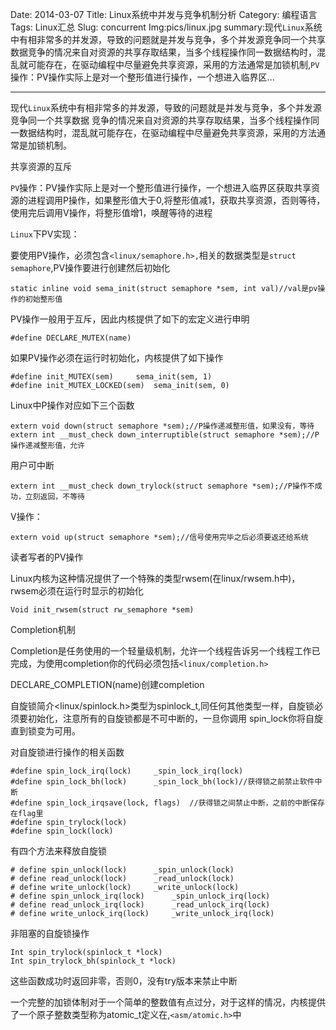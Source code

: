 Date: 2014-03-07
Title: Linux系统中并发与竞争机制分析
Category: 编程语言
Tags: Linux汇总
Slug: concurrent
Img:pics/linux.jpg
summary:现代`Linux`系统中有相非常多的并发源，导致的问题就是并发与竞争，多个并发源竞争同一个共享数据竞争的情况来自对资源的共享存取结果，当多个线程操作同一数据结构时，混乱就可能存在，在驱动编程中尽量避免共享资源，采用的方法通常是加锁机制,`PV`操作：PV操作实际上是对一个整形值进行操作，一个想进入临界区...

----------
现代`Linux`系统中有相非常多的并发源，导致的问题就是并发与竞争，多个并发源竞争同一个共享数据
竞争的情况来自对资源的共享存取结果，当多个线程操作同一数据结构时，混乱就可能存在，在驱动编程中尽量避免共享资源，采用的方法通常是加锁机制。

共享资源的互斥

`PV`操作：PV操作实际上是对一个整形值进行操作，一个想进入临界区获取共享资源的进程调用P操作，如果整形值大于0,将整形值减1，获取共享资源，否则等待，使用完后调用V操作，将整形值增1，唤醒等待的进程

`Linux`下PV实现：

要使用PV操作，必须包含`<linux/semaphore.h>,`相关的数据类型是`struct semaphore`,PV操作要进行创建然后初始化

	static inline void sema_init(struct semaphore *sem, int val)//val是pv操作的初始整形值

PV操作一般用于互斥，因此内核提供了如下的宏定义进行申明

	#define DECLARE_MUTEX(name)

如果PV操作必须在运行时初始化，内核提供了如下操作

	#define init_MUTEX(sem)		sema_init(sem, 1)
	#define init_MUTEX_LOCKED(sem)	sema_init(sem, 0)

Linux中P操作对应如下三个函数

	extern void down(struct semaphore *sem);//P操作递减整形值，如果没有，等待
	extern int __must_check down_interruptible(struct semaphore *sem);//P操作递减整形值，允许

用户可中断

	extern int __must_check down_trylock(struct semaphore *sem);//P操作不成功，立刻返回，不等待

V操作：

	extern void up(struct semaphore *sem);//信号使用完毕之后必须要返还给系统

读者写者的PV操作

Linux内核为这种情况提供了一个特殊的类型rwsem(在linux/rwsem.h中)，rwsem必须在运行时显示的初始化

	Void init_rwsem(struct rw_semaphore *sem)

Completion机制

Completion是任务使用的一个轻量级机制，允许一个线程告诉另一个线程工作已完成，为使用completion你的代码必须包括`<linux/completion.h>`

DECLARE_COMPLETION(name)创建completion

自旋锁简介<linux/spinlock.h>类型为spinlock_t,同任何其他类型一样，自旋锁必须要初始化，注意所有的自旋锁都是不可中断的，一旦你调用 spin_lock你将自旋直到锁变为可用。

对自旋锁进行操作的相关函数


	#define spin_lock_irq(lock)		_spin_lock_irq(lock)
	#define spin_lock_bh(lock)		_spin_lock_bh(lock)//获得锁之前禁止软件中断
	#define spin_lock_irqsave(lock, flags)	//获得锁之间禁止中断，之前的中断保存在flag里	
	#define spin_trylock(lock)	
	#define spin_lock(lock)	

有四个方法来释放自旋锁

	# define spin_unlock(lock)		_spin_unlock(lock)
	# define read_unlock(lock)		_read_unlock(lock)
	# define write_unlock(lock)		_write_unlock(lock)
	# define spin_unlock_irq(lock)		_spin_unlock_irq(lock)
	# define read_unlock_irq(lock)		_read_unlock_irq(lock)
	# define write_unlock_irq(lock)		_write_unlock_irq(lock)

非阻塞的自旋锁操作

	Int spin_trylock(spinlock_t *lock)
	Int spin_trylock_bh(spinlock_t *lock)

这些函数成功时返回非零，否则0，没有try版本来禁止中断

一个完整的加锁体制对于一个简单的整数值有点过分，对于这样的情况，内核提供了一个原子整数类型称为atomic_t定义在,`<asm/atomic.h>`中
